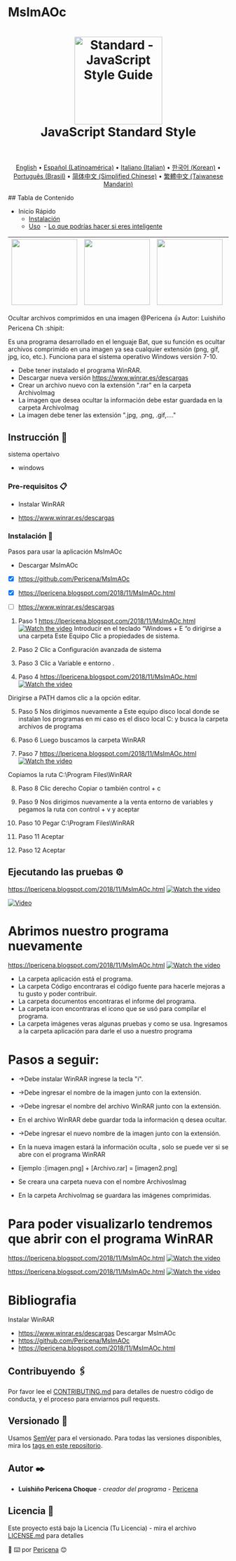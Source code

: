# MsImAOc
<h1 align="center">
  <a href="https://standardjs.com"><img src="https://cdn.rawgit.com/feross/standard/master/sticker.svg" alt="Standard - JavaScript Style Guide" width="200"></a>
  <br>
  JavaScript Standard Style
  <br>
  <br>
</h1>

<p align="center">
  <a href="README-en.md">English</a> •
  <a href="README-esla.md">Español (Latinoamérica)</a> •
  <a href="README-iteu.md">Italiano (Italian)</a> •
  <a href="README-kokr.md">한국어 (Korean)</a> •
  <a href="README-ptbr.md">Português (Brasil)</a> •
  <a href="README-zhcn.md">简体中文 (Simplified Chinese)</a> •
  <a href="README-zhtw.md">繁體中文 (Taiwanese Mandarin)</a>
</p>
## Tabla de Contenido

- Inicio Rápido
  - [Instalación](#instalación)
  - [Uso](#uso)
  - [Lo que podrías hacer si eres inteligente](#lo-que-podrías-hacer-si-eres-inteligente)


[<img width=150 src=https://cdn.rawgit.com/feross/standard/master/docs/logos/npm.png>](https://www.npmjs.com) | [<img width=150 src=https://cdn.rawgit.com/feross/standard/master/docs/logos/github.png>](https://github.com) | [<img width=150 src=https://cdn.rawgit.com/feross/standard/master/docs/logos/opbeat.png>](https://opbeat.com) | [<img width=150 src=https://cdn.rawgit.com/feross/standard/master/docs/logos/nearform.png>](http://www.nearform.com) | [<img width=150 src=https://cdn.rawgit.com/feross/standard/master/docs/logos/brave.png>](https://www.brave.com) |
|---|---|---|---|---|
Ocultar archivos comprimidos en una imagen
@Pericena :+1: Autor: Luishiño Pericena Ch :shipit:

Es una programa desarrollado en el lenguaje Bat, que su función es ocultar archivos comprimido en una imagen ya sea cualquier extensión (png, gif, jpg, ico, etc.). Funciona para el sistema operativo Windows versión 7-10.
* Debe tener instalado el programa WinRAR. 
* Descargar nueva versión https://www.winrar.es/descargas
* Crear un archivo nuevo con la extensión ".rar" en la carpeta ArchivoImag
* La imagen que desea ocultar la información debe estar guardada en la carpeta ArchivoImag
* La imagen debe tener las extensión ".jpg, .png, .gif,...."

## Instrucción 🚀
sistema opertaivo 
- windows

### Pre-requisitos 📋
- Instalar WinRAR 
* https://www.winrar.es/descargas

### Instalación 🔧
Pasos para usar la aplicación MsImAOc
- Descargar MsImAOc
- [x] https://github.com/Pericena/MsImAOc 
- [x] https://lpericena.blogspot.com/2018/11/MsImAOc.html 
- [ ] https://www.winrar.es/descargas


1. Paso 1
https://lpericena.blogspot.com/2018/11/MsImAOc.html
[![Watch the video](https://github.com/Pericena/MsImAOc/blob/master/Imagenes/Screenshot_1.png)](https://lpericena.blogspot.com/2018/11/MsImAOc.html)
Introducir en el teclado “Windows + E “o dirigirse a una carpeta Este Equipo Clic a propiedades de sistema.

2. Paso 2
Clic a Configuración avanzada de sistema 

3. Paso 3
Clic a Variable e entorno .

4. Paso 4
https://lpericena.blogspot.com/2018/11/MsImAOc.html
[![Watch the video](https://github.com/Pericena/MsImAOc/blob/master/Imagenes/Screenshot_9.png)](https://lpericena.blogspot.com/2018/11/MsImAOc.html)

Dirigirse a PATH damos clic a la opción editar.

5. Paso 5
Nos dirigimos nuevamente a Este equipo disco local donde se instalan los programas en mi caso es el disco local C: y busca la carpeta archivos de programa


6. Paso 6
Luego buscamos la carpeta WinRAR 

7. Paso 7
https://lpericena.blogspot.com/2018/11/MsImAOc.html
[![Watch the video](https://github.com/Pericena/MsImAOc/blob/master/Imagenes/Screenshot_8.png)](https://lpericena.blogspot.com/2018/11/MsImAOc.html)

Copiamos la ruta C:\Program Files\WinRAR

8. Paso 8
Clic derecho Copiar o también control + c

9. Paso 9
Nos dirigimos nuevamente a la venta entorno de variables y pegamos la ruta con control + v y aceptar


10. Paso 10
Pegar C:\Program Files\WinRAR


11. Paso 11
Aceptar

12. Paso 12
Aceptar

## Ejecutando las pruebas ⚙️

https://lpericena.blogspot.com/2018/11/MsImAOc.html
[![Watch the video](https://github.com/Pericena/MsImAOc/blob/master/Imagenes/Screenshot_18.png)](https://lpericena.blogspot.com/2018/11/MsImAOc.html)

[![Video](https://www.youtube.com/watch?v=d5qXfiOgnSY)](https://github.com/Pericena/MsImAOc/blob/master/Video/MsImAOc%20ocultar%20archivos%20comprimido%20en%20una%20imagen%20L7C.mp4
)


# Abrimos nuestro programa nuevamente 
https://lpericena.blogspot.com/2018/11/MsImAOc.html
[![Watch the video](https://github.com/Pericena/MsImAOc/blob/master/Imagenes/Screenshot_14.png)](https://lpericena.blogspot.com/2018/11/MsImAOc.html)

* La carpeta aplicación está el programa.
* La carpeta Código encontraras el código fuente para hacerle mejoras a tu gusto y poder contribuir.
* La carpeta documentos encontraras el informe del programa.
* La carpeta icon encontraras el icono que se usó para compilar el programa.
* La carpeta imágenes veras algunas pruebas y como se usa. 
Ingresamos a la carpeta aplicación para darle el uso a nuestro programa


# Pasos a seguir:
* ->Debe instalar WinRAR ingrese la tecla "i".
* ->Debe ingresar el nombre de la imagen junto con la extensión.
* ->Debe ingresar el nombre del archivo WinRAR junto con la extensión.
* En el archivo WinRAR debe guardar toda la información q desea ocultar.
* ->Debe ingresar el nuevo nombre de la imagen junto con la extensión.
* En la nueva imagen estará la información oculta , solo se puede ver si se abre con el programa WinRAR
* Ejemplo :[imagen.png] + [Archivo.rar] = [imagen2.png]




* Se creara una carpeta nueva con el nombre ArchivosImag
* En la carpeta ArchivoImag se guardara las imágenes comprimidas.

# Para poder visualizarlo tendremos que abrir con el programa WinRAR
https://lpericena.blogspot.com/2018/11/MsImAOc.html
[![Watch the video](https://github.com/Pericena/MsImAOc/blob/master/Imagenes/Screenshot_25.png)](https://lpericena.blogspot.com/2018/11/MsImAOc.html)

https://lpericena.blogspot.com/2018/11/MsImAOc.html
[![Watch the video](https://github.com/Pericena/MsImAOc/blob/master/Imagenes/Screenshot_30.png)](https://lpericena.blogspot.com/2018/11/MsImAOc.html)



# Bibliografia
Instalar WinRAR 
 * https://www.winrar.es/descargas
Descargar MsImAOc
 * https://github.com/Pericena/MsImAOc 
 *  https://lpericena.blogspot.com/2018/11/MsImAOc.html 



## Contribuyendo 🖇️

Por favor lee el [CONTRIBUTING.md](https://github.com/Pericena) para detalles de nuestro código de conducta, y el proceso para enviarnos pull requests.

## Versionado 📌

Usamos [SemVer](http://semver.org/) para el versionado. Para todas las versiones disponibles, mira los [tags en este repositorio](https://github.com/tu/proyecto/tags).

## Autor ✒️
* **Luishiño Pericena Choque** - *creador del programa* - [Pericena](https://github.com/Pericena)

## Licencia 📄

Este proyecto está bajo la Licencia (Tu Licencia) - mira el archivo [LICENSE.md](LICENSE.md) para detalles


:pencil:
⌨️ por [Pericena](https://github.com/Pericena) 😊
